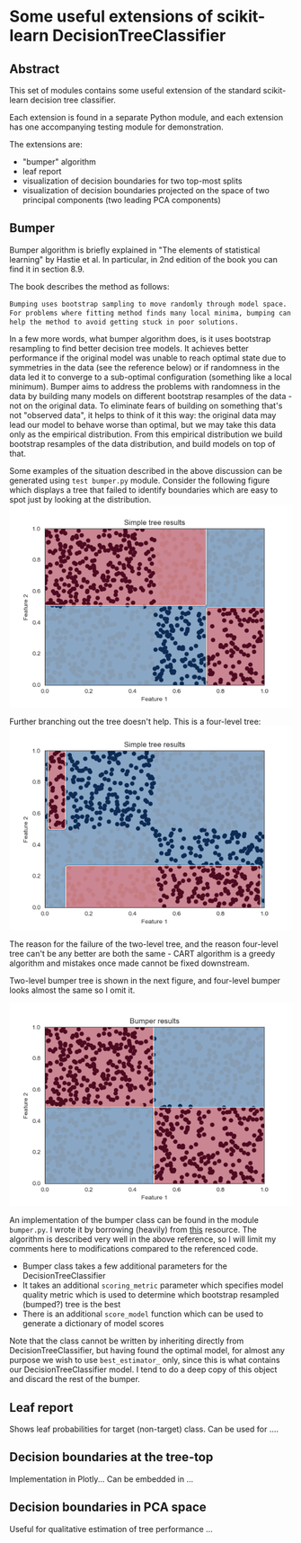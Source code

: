 # Some useful extensions of scikit-learn DecisionTreeClassifier

## Abstract

This set of modules contains some useful extension of the standard scikit-learn decision tree classifier.

Each extension is found in a separate Python module, and each extension has one accompanying testing module for demonstration.

The extensions are:
* "bumper" algorithm
* leaf report
* visualization of decision boundaries for two top-most splits
* visualization of decision boundaries projected on the space of two principal components (two leading PCA components)

## Bumper
Bumper algorithm is briefly explained in "The elements of statistical learning" by Hastie et al.
In particular, in 2nd edition of the book you can find it in section 8.9.

The book describes the method as follows:

```
Bumping uses bootstrap sampling to move randomly through model space. For problems where fitting method finds many local minima, bumping can help the method to avoid getting stuck in poor solutions.
```

In a few more words, what bumper algorithm does, is it uses bootstrap resampling to find better decision tree models. It achieves better performance if the original model was unable to reach optimal state due to symmetries in the data (see the reference below) or if randomness in the data led it to converge to a sub-optimal configuration (something like a local minimum).
Bumper aims to address the problems with randomness in the data by building many models on different bootstrap resamples of the data - not on the original data. To eliminate fears of building on something that's not "observed data", it helps to think of it this way: the original data may lead our model to behave worse than optimal, but we may take this data only as the empirical distribution. From this empirical distribution we build bootstrap resamples of the data distribution, and build models on top of that. 

Some examples of the situation described in the above discussion can be generated using ```test bumper.py``` module. 
Consider the following figure which displays a tree that failed to identify boundaries which are easy to spot just by looking at the distribution.
![simple two-level tree](two_level_tree.png)

Further branching out the tree doesn't help. This is a four-level tree:
![simple four-level tree](four_level_tree.png)

The reason for the failure of the two-level tree, and the reason four-level tree can't be any better are both the same - CART algorithm is a greedy algorithm and mistakes once made cannot be fixed downstream.

Two-level bumper tree is shown in the next figure, and four-level bumper looks almost the same so I omit it.

![two-level bumper tree](two_level_bumper.png)

An implementation of the bumper class can be found in the module ```bumper.py```. I wrote it by borrowing (heavily) from [this](https://betatim.github.io/posts/bumping/) resource. 
The algorithm is described very well in the above reference, so I will limit my comments here to modifications compared to the referenced code.

* Bumper class takes a few additional parameters for the DecisionTreeClassifier
* It takes an additional ```scoring_metric``` parameter which specifies model quality metric which is used to determine which bootstrap resampled (bumped?) tree is the best
* There is an additional ```score_model``` function which can be used to generate a dictionary of model scores

Note that the class cannot be written by inheriting directly from DecisionTreeClassifier, but having found the optimal model, for almost any purpose we wish to use ```best_estimator_``` only, since this is what contains our DecisionTreeClassifier model. I tend to do a deep copy of this object and discard the rest of the bumper.


## Leaf report
Shows leaf probabilities for target (non-target) class. Can be used for ....

## Decision boundaries at the tree-top
Implementation in Plotly...
Can be embedded in ...

## Decision boundaries in PCA space
Useful for qualitative estimation of tree performance ...